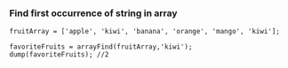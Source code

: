 ### Find first occurrence of string in array
```luceescript+trycf
fruitArray = ['apple', 'kiwi', 'banana', 'orange', 'mango', 'kiwi'];

favoriteFruits = arrayFind(fruitArray,'kiwi');
dump(favoriteFruits); //2
```